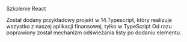 Szkolenie React

Został dodany przykładowy projekt w 14.Typescript, który realizuje wszystko z naszej aplikacji finansowej, tylko w TypeScript
Od razu poprawiony został mechanizm odświeżania listy po dodaniu elementu.
